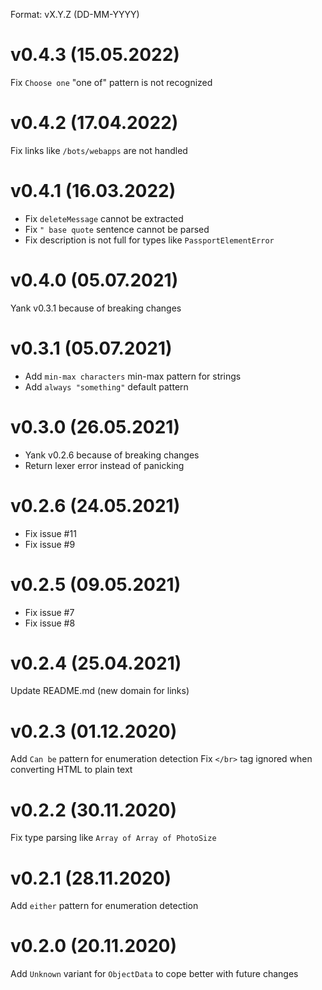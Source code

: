 Format: vX.Y.Z (DD-MM-YYYY)

# v0.4.3 (15.05.2022)
Fix `Choose one` "one of" pattern is not recognized

# v0.4.2 (17.04.2022)
Fix links like `/bots/webapps` are not handled

# v0.4.1 (16.03.2022)
* Fix `deleteMessage` cannot be extracted
* Fix `" base quote` sentence cannot be parsed
* Fix description is not full for types like `PassportElementError`

# v0.4.0 (05.07.2021)
Yank v0.3.1 because of breaking changes

# v0.3.1 (05.07.2021)
* Add `min-max characters` min-max pattern for strings
* Add `always "something"` default pattern

# v0.3.0 (26.05.2021)
* Yank v0.2.6 because of breaking changes
* Return lexer error instead of panicking

# v0.2.6 (24.05.2021)
* Fix issue #11
* Fix issue #9

# v0.2.5 (09.05.2021)
* Fix issue #7
* Fix issue #8

# v0.2.4 (25.04.2021)
Update README.md (new domain for links)

# v0.2.3 (01.12.2020)
Add `Can be` pattern for enumeration detection
Fix `</br>` tag ignored when converting HTML to plain text

# v0.2.2 (30.11.2020)
Fix type parsing like `Array of Array of PhotoSize`

# v0.2.1 (28.11.2020)
Add `either` pattern for enumeration detection

# v0.2.0 (20.11.2020)
Add `Unknown` variant for `ObjectData` to cope better with future changes
